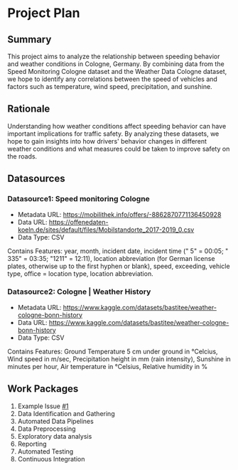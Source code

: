 # Project Plan

## Summary

<!-- Describe your data science project in max. 5 sentences. -->
This project aims to analyze the relationship between speeding behavior and weather conditions in Cologne, Germany. By combining data from the Speed Monitoring Cologne dataset and the Weather Data Cologne dataset, we hope to identify any correlations between the speed of vehicles and factors such as temperature, wind speed, precipitation, and sunshine.

## Rationale

<!-- Outline the impact of the analysis, e.g. which pains it solves. -->
Understanding how weather conditions affect speeding behavior can have important implications for traffic safety. By analyzing these datasets, we hope to gain insights into how drivers' behavior changes in different weather conditions and what measures could be taken to improve safety on the roads.

## Datasources

<!-- Describe each datasources you plan to use in a section. Use the prefic "DatasourceX" where X is the id of the datasource. -->

### Datasource1: Speed monitoring Cologne
* Metadata URL: https://mobilithek.info/offers/-8862870771136450928
* Data URL: https://offenedaten-koeln.de/sites/default/files/Mobilstandorte_2017-2019_0.csv
* Data Type: CSV

Contains Features: year, month, incident date, incident time (" 5" = 00:05; " 335" = 03:35; "1211" = 12:11), location abbreviation (for German license plates, otherwise up to the first hyphen or blank), speed, exceeding, vehicle type, office = location type, location abbreviation.

### Datasource2: Cologne | Weather History
* Metadata URL: https://www.kaggle.com/datasets/bastitee/weather-cologne-bonn-history
* Data URL: https://www.kaggle.com/datasets/bastitee/weather-cologne-bonn-history
* Data Type: CSV

Contains Features: Ground Temperature 5 cm under ground in °Celcius, Wind speed in m/sec, Precipitation height in mm (rain intensity), Sunshine in minutes per hour, Air temperature in °Celsius, Relative humidity in %


## Work Packages

<!-- List of work packages ordered sequentially, each pointing to an issue with more details. -->

1. Example Issue [#1][i1]
1. Data Identification and Gathering
2. Automated Data Pipelines
3. Data Preprocessing
4. Exploratory data analysis
5. Reporting
6. Automated Testing
7. Continuous Integration

[i1]: https://github.com/jvalue/2023-amse-template/issues/1
